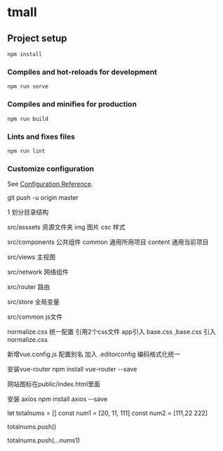 # tmall
## Project setup
```
npm install
```
### Compiles and hot-reloads for development
```
npm run serve
```
### Compiles and minifies for production
```
npm run build
```
### Lints and fixes files
```
npm run lint
```
### Customize configuration
See [Configuration Reference](https://cli.vuejs.org/config/).

git push -u origin master

1 划分目录结构

src/asssets  资源文件夹
    img      图片
    csc      样式

src/components 公共组件
   common      通用所用项目
   content     通用当前项目

src/views      主视图

src/network    网络组件

src/router     路由

src/store      全局变量

src/common     js文件


normalize.css  统一配置
引用2个css文件 app引入 base.css ,base.css 引入normalize.css

新增vue.config.js 配置别名
加入 .editorconfig 编码格式化统一

安装vue-router   npm install vue-router --save

网站图标在public/index.html里面

安装 axios  npm install axios --save

let totalnums = []
const num1 = [20, 11, 111]
const num2 = [111,22 222]

totalnums.push()

totalnums.push(...nums1)